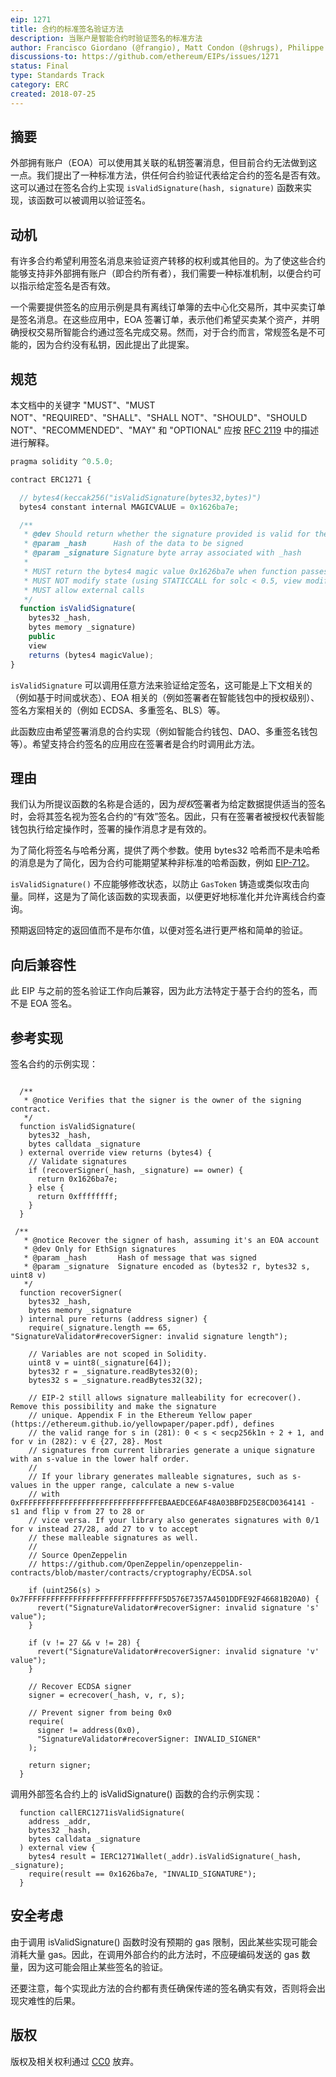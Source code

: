 ```yaml
---
eip: 1271
title: 合约的标准签名验证方法
description: 当账户是智能合约时验证签名的标准方法
author: Francisco Giordano (@frangio), Matt Condon (@shrugs), Philippe Castonguay (@PhABC), Amir Bandeali (@abandeali1), Jorge Izquierdo (@izqui), Bertrand Masius (@catageek)
discussions-to: https://github.com/ethereum/EIPs/issues/1271
status: Final
type: Standards Track
category: ERC
created: 2018-07-25
---
```


## 摘要
外部拥有账户（EOA）可以使用其关联的私钥签署消息，但目前合约无法做到这一点。我们提出了一种标准方法，供任何合约验证代表给定合约的签名是否有效。这可以通过在签名合约上实现 `isValidSignature(hash, signature)` 函数来实现，该函数可以被调用以验证签名。

## 动机

有许多合约希望利用签名消息来验证资产转移的权利或其他目的。为了使这些合约能够支持非外部拥有账户（即合约所有者），我们需要一种标准机制，以便合约可以指示给定签名是否有效。

一个需要提供签名的应用示例是具有离线订单簿的去中心化交易所，其中买卖订单是签名消息。在这些应用中，EOA 签署订单，表示他们希望买卖某个资产，并明确授权交易所智能合约通过签名完成交易。然而，对于合约而言，常规签名是不可能的，因为合约没有私钥，因此提出了此提案。

## 规范

本文档中的关键字 "MUST"、"MUST NOT"、"REQUIRED"、"SHALL"、"SHALL NOT"、"SHOULD"、"SHOULD NOT"、"RECOMMENDED"、"MAY" 和 "OPTIONAL" 应按 [RFC 2119](https://www.ietf.org/rfc/rfc2119.txt) 中的描述进行解释。

```javascript
pragma solidity ^0.5.0;

contract ERC1271 {

  // bytes4(keccak256("isValidSignature(bytes32,bytes)")
  bytes4 constant internal MAGICVALUE = 0x1626ba7e;

  /**
   * @dev Should return whether the signature provided is valid for the provided hash
   * @param _hash      Hash of the data to be signed
   * @param _signature Signature byte array associated with _hash
   *
   * MUST return the bytes4 magic value 0x1626ba7e when function passes.
   * MUST NOT modify state (using STATICCALL for solc < 0.5, view modifier for solc > 0.5)
   * MUST allow external calls
   */ 
  function isValidSignature(
    bytes32 _hash, 
    bytes memory _signature)
    public
    view 
    returns (bytes4 magicValue);
}
```

`isValidSignature` 可以调用任意方法来验证给定签名，这可能是上下文相关的（例如基于时间或状态）、EOA 相关的（例如签署者在智能钱包中的授权级别）、签名方案相关的（例如 ECDSA、多重签名、BLS）等。

此函数应由希望签署消息的合约实现（例如智能合约钱包、DAO、多重签名钱包等）。希望支持合约签名的应用应在签署者是合约时调用此方法。

## 理由
我们认为所提议函数的名称是合适的，因为*授权*签署者为给定数据提供适当的签名时，会将其签名视为签名合约的“有效”签名。因此，只有在签署者被授权代表智能钱包执行给定操作时，签署的操作消息才是有效的。

为了简化将签名与哈希分离，提供了两个参数。使用 bytes32 哈希而不是未哈希的消息是为了简化，因为合约可能期望某种非标准的哈希函数，例如 [EIP-712](./eip-712.md)。

`isValidSignature()` 不应能够修改状态，以防止 `GasToken` 铸造或类似攻击向量。同样，这是为了简化该函数的实现表面，以便更好地标准化并允许离线合约查询。

预期返回特定的返回值而不是布尔值，以便对签名进行更严格和简单的验证。

## 向后兼容性

此 EIP 与之前的签名验证工作向后兼容，因为此方法特定于基于合约的签名，而不是 EOA 签名。

## 参考实现

签名合约的示例实现：

```solidity

  /**
   * @notice Verifies that the signer is the owner of the signing contract.
   */
  function isValidSignature(
    bytes32 _hash,
    bytes calldata _signature
  ) external override view returns (bytes4) {
    // Validate signatures
    if (recoverSigner(_hash, _signature) == owner) {
      return 0x1626ba7e;
    } else {
      return 0xffffffff;
    }
  }

 /**
   * @notice Recover the signer of hash, assuming it's an EOA account
   * @dev Only for EthSign signatures
   * @param _hash       Hash of message that was signed
   * @param _signature  Signature encoded as (bytes32 r, bytes32 s, uint8 v)
   */
  function recoverSigner(
    bytes32 _hash,
    bytes memory _signature
  ) internal pure returns (address signer) {
    require(_signature.length == 65, "SignatureValidator#recoverSigner: invalid signature length");

    // Variables are not scoped in Solidity.
    uint8 v = uint8(_signature[64]);
    bytes32 r = _signature.readBytes32(0);
    bytes32 s = _signature.readBytes32(32);

    // EIP-2 still allows signature malleability for ecrecover(). Remove this possibility and make the signature
    // unique. Appendix F in the Ethereum Yellow paper (https://ethereum.github.io/yellowpaper/paper.pdf), defines
    // the valid range for s in (281): 0 < s < secp256k1n ÷ 2 + 1, and for v in (282): v ∈ {27, 28}. Most
    // signatures from current libraries generate a unique signature with an s-value in the lower half order.
    //
    // If your library generates malleable signatures, such as s-values in the upper range, calculate a new s-value
    // with 0xFFFFFFFFFFFFFFFFFFFFFFFFFFFFFFFEBAAEDCE6AF48A03BBFD25E8CD0364141 - s1 and flip v from 27 to 28 or
    // vice versa. If your library also generates signatures with 0/1 for v instead 27/28, add 27 to v to accept
    // these malleable signatures as well.
    //
    // Source OpenZeppelin
    // https://github.com/OpenZeppelin/openzeppelin-contracts/blob/master/contracts/cryptography/ECDSA.sol

    if (uint256(s) > 0x7FFFFFFFFFFFFFFFFFFFFFFFFFFFFFFF5D576E7357A4501DDFE92F46681B20A0) {
      revert("SignatureValidator#recoverSigner: invalid signature 's' value");
    }

    if (v != 27 && v != 28) {
      revert("SignatureValidator#recoverSigner: invalid signature 'v' value");
    }

    // Recover ECDSA signer
    signer = ecrecover(_hash, v, r, s);
    
    // Prevent signer from being 0x0
    require(
      signer != address(0x0),
      "SignatureValidator#recoverSigner: INVALID_SIGNER"
    );

    return signer;
  }
```

调用外部签名合约上的 isValidSignature() 函数的合约示例实现：

```solidity
  function callERC1271isValidSignature(
    address _addr,
    bytes32 _hash,
    bytes calldata _signature
  ) external view {
    bytes4 result = IERC1271Wallet(_addr).isValidSignature(_hash, _signature);
    require(result == 0x1626ba7e, "INVALID_SIGNATURE");
  }
```

## 安全考虑
由于调用 isValidSignature() 函数时没有预期的 gas 限制，因此某些实现可能会消耗大量 gas。因此，在调用外部合约的此方法时，不应硬编码发送的 gas 数量，因为这可能会阻止某些签名的验证。

还要注意，每个实现此方法的合约都有责任确保传递的签名确实有效，否则将会出现灾难性的后果。

## 版权
版权及相关权利通过 [CC0](../LICENSE.md) 放弃。